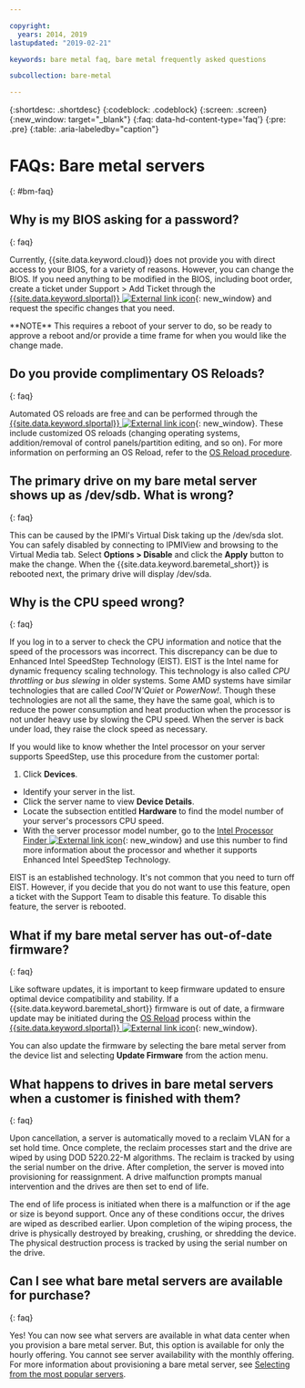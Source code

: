 ```yaml
---

copyright:
  years: 2014, 2019
lastupdated: "2019-02-21"

keywords: bare metal faq, bare metal frequently asked questions

subcollection: bare-metal

---
```


{:shortdesc: .shortdesc}
{:codeblock: .codeblock}
{:screen: .screen}
{:new_window: target="_blank"}
{:faq: data-hd-content-type='faq'}
{:pre: .pre}
{:table: .aria-labeledby="caption"}

# FAQs: Bare metal servers
{: #bm-faq}

## Why is my BIOS asking for a password?
{: faq}

Currently, {{site.data.keyword.cloud}} does not provide you with direct access to your BIOS, for a variety of reasons. However, you can change the BIOS. If you need anything to be modified in the BIOS, including boot order, create a ticket under Support > Add Ticket through the [{{site.data.keyword.slportal}} ![External link icon](../icons/launch-glyph.svg "External link icon")](https://control.softlayer.com/){: new_window} and request the specific changes that you need.

\*\*NOTE\*\* This requires a reboot of your server to do, so be ready to approve a reboot and/or provide a time frame for when you would like the change made.

## Do you provide complimentary OS Reloads?
{: faq}

Automated OS reloads are free and can be performed through the [{{site.data.keyword.slportal}} ![External link icon](../icons/launch-glyph.svg "External link icon")](https://control.softlayer.com/){: new_window}. These include customized OS reloads (changing operating systems, addition/removal of control panels/partition editing, and so on).  For more information on performing an OS Reload, refer to the [OS Reload procedure](/docs/infrastructure/software?topic=software-reloading-the-os).


## The primary drive on my bare metal server shows up as /dev/sdb. What is wrong?
{: faq}

This can be caused by the IPMI's Virtual Disk taking up the /dev/sda slot. You can safely disabled by connecting to IPMIView and browsing to the Virtual Media tab. Select **Options > Disable** and click the **Apply** button to make the change. When the {{site.data.keyword.baremetal_short}} is rebooted next, the primary drive will display /dev/sda.


## Why is the CPU speed wrong?
{: faq}

If you log in to a server to check the CPU information and notice that the speed of the processors was incorrect. This discrepancy can be due to Enhanced Intel SpeedStep Technology (EIST). EIST is the Intel name for dynamic frequency scaling technology.  This technology is also called *CPU throttling* or *bus slewing* in older systems.  Some AMD systems have  similar technologies that are called *Cool'N'Quiet* or *PowerNow!*.  Though these technologies are not all the same, they have the same goal, which is to reduce the power consumption and heat production when the processor is not under heavy use by slowing the CPU speed.  When the server is back under load, they raise the clock speed as necessary.

If you would like to know whether the Intel processor on your server supports SpeedStep, use this procedure from the customer portal:
1. Click **Devices**.
* Identify your server in the list.
* Click the server name to view **Device Details**.
* Locate the subsection entitled **Hardware** to find the model number of your server's processors CPU speed.
* With the server processor model number, go to the [Intel Processor Finder ![External link icon](../icons/launch-glyph.svg "External link icon")](http://processorfinder.intel.com/){: new_window} and use this number to find more information about the processor and whether it supports Enhanced Intel SpeedStep Technology.

EIST is an established technology. It's not common that you need to turn off EIST. However, if you decide that you do not want to use this feature, open a ticket with the Support Team to disable this feature.  To disable this feature, the server is rebooted.


## What if my bare metal server has out-of-date firmware?
{: faq}

Like software updates, it is important to keep firmware updated to ensure optimal device compatibility and stability. If a {{site.data.keyword.baremetal_short}} firmware is out of date, a firmware update may be initiated during the [OS Reload](/docs/infrastructure/software?topic=software-reloading-the-os) process within the [{{site.data.keyword.slportal}} ![External link icon](../icons/launch-glyph.svg "External link icon")](https://control.softlayer.com/){: new_window}.

You can also update the firmware by selecting the bare metal server from the device list and selecting **Update Firmware** from the action menu.

## What happens to drives in bare metal servers when a customer is finished with them?
{: faq}

Upon cancellation, a server is automatically moved to a reclaim VLAN for a set hold time. Once complete, the reclaim processes start and the drive are wiped by using DOD 5220.22-M algorithms.  The reclaim is tracked by using the serial number on the drive. After completion, the server is moved into provisioning for reassignment. A drive malfunction prompts manual intervention and the drives are then set to end of life.

The end of life process is initiated when there is a malfunction or if the age or size is beyond support. Once any of these conditions occur, the drives are wiped as described earlier. Upon completion of the wiping process, the drive is physically destroyed by breaking, crushing, or shredding the device.  The physical destruction process is tracked by using the serial number on the drive.

## Can I see what bare metal servers are available for purchase?
{: faq}

Yes! You can now see what servers are available in what data center when you provision a bare metal server. But, this option is available for only the hourly offering. You cannot see server availability with the monthly offering. For more information about provisioning a bare metal server, see [Selecting from the most popular servers](/docs/bare-metal?topic=bare-metal-bm-select-popular-servers#bm-select-popular-servers).
